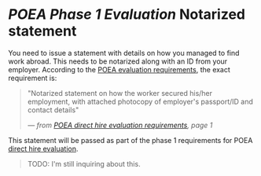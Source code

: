 # _POEA Phase 1 Evaluation_ Notarized statement

You need to issue a statement with details on how you managed to find work abroad. This needs to be notarized along with an ID from your employer. According to the [POEA evaluation requirements](./evaluation_requirements.md), the exact requirement is:

> "Notarized statement on how the worker secured his/her employment, with attached photocopy of employer's passport/ID and contact details"
>
> *&mdash; from [POEA direct hire evaluation requirements](./evaluation_requirements.md), page 1*

This statement will be passed as part of the phase 1 requirements for POEA [direct hire evaluation](./direct_hire_evaluation.md).

> TODO: I'm still inquiring about this.

<br>
